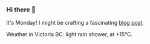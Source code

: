 ### Hi there :wave:

It's Monday! I might be crafting a fascinating [blog post](https://benjaminwuethrich.dev).

Weather in Victoria BC: light rain shower, at +15°C.
